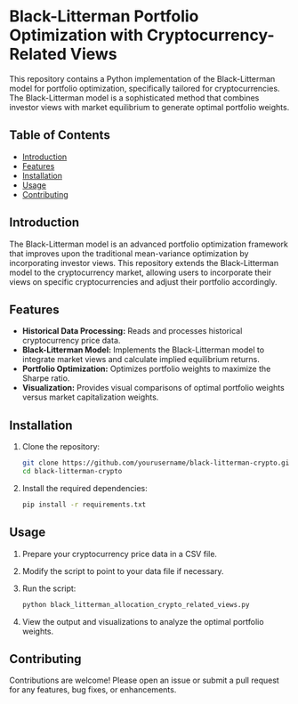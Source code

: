 # Black-Litterman Portfolio Optimization with Cryptocurrency-Related Views

This repository contains a Python implementation of the Black-Litterman model for portfolio optimization, specifically tailored for cryptocurrencies. The Black-Litterman model is a sophisticated method that combines investor views with market equilibrium to generate optimal portfolio weights.

## Table of Contents

- [Introduction](#introduction)
- [Features](#features)
- [Installation](#installation)
- [Usage](#usage)
- [Contributing](#contributing)

## Introduction

The Black-Litterman model is an advanced portfolio optimization framework that improves upon the traditional mean-variance optimization by incorporating investor views. This repository extends the Black-Litterman model to the cryptocurrency market, allowing users to incorporate their views on specific cryptocurrencies and adjust their portfolio accordingly.

## Features

- **Historical Data Processing:** Reads and processes historical cryptocurrency price data.
- **Black-Litterman Model:** Implements the Black-Litterman model to integrate market views and calculate implied equilibrium returns.
- **Portfolio Optimization:** Optimizes portfolio weights to maximize the Sharpe ratio.
- **Visualization:** Provides visual comparisons of optimal portfolio weights versus market capitalization weights.

## Installation

1. Clone the repository:

    ```sh
    git clone https://github.com/yourusername/black-litterman-crypto.git
    cd black-litterman-crypto
    ```

2. Install the required dependencies:

    ```sh
    pip install -r requirements.txt
    ```

## Usage

1. Prepare your cryptocurrency price data in a CSV file.

2. Modify the script to point to your data file if necessary.

3. Run the script:

    ```sh
    python black_litterman_allocation_crypto_related_views.py
    ```

4. View the output and visualizations to analyze the optimal portfolio weights.

## Contributing

Contributions are welcome! Please open an issue or submit a pull request for any features, bug fixes, or enhancements.

